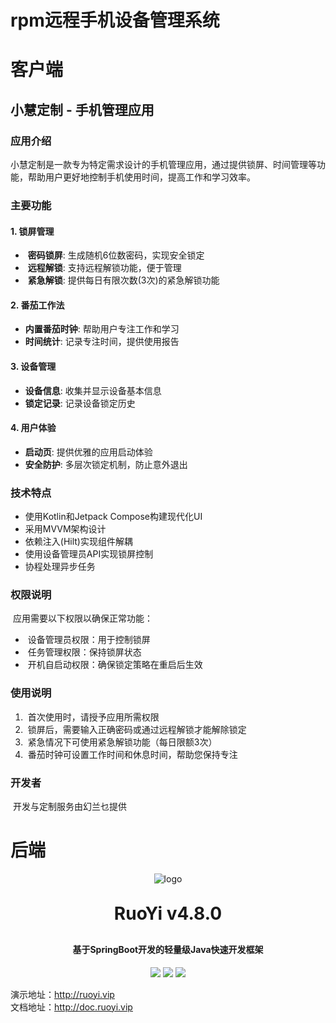 # rpm远程手机设备管理系统



# 客户端

## 	小慧定制 - 手机管理应用

### 		应用介绍

​				小慧定制是一款专为特定需求设计的手机管理应用，通过提供锁屏、时间管理等功能，帮助用户更好地控制手机使用时间，提高工作和学习效率。

### 		主要功能

#### 	1. 锁屏管理

- ​		**密码锁屏**: 生成随机6位数密码，实现安全锁定
- ​		**远程解锁**: 支持远程解锁功能，便于管理
- ​		**紧急解锁**: 提供每日有限次数(3次)的紧急解锁功能

#### 	2. 番茄工作法

- **内置番茄时钟**: 帮助用户专注工作和学习
- **时间统计**: 记录专注时间，提供使用报告

#### 	3. 设备管理

- **设备信息**: 收集并显示设备基本信息
- **锁定记录**: 记录设备锁定历史

#### 	4. 用户体验

- **启动页**: 提供优雅的应用启动体验
- **安全防护**: 多层次锁定机制，防止意外退出

### 技术特点

- 使用Kotlin和Jetpack Compose构建现代化UI
- 采用MVVM架构设计
- 依赖注入(Hilt)实现组件解耦
- 使用设备管理员API实现锁屏控制
- 协程处理异步任务

### 权限说明

​	应用需要以下权限以确保正常功能：

- ​		设备管理员权限：用于控制锁屏
- ​		任务管理权限：保持锁屏状态
- ​		开机自启动权限：确保锁定策略在重启后生效

### 	使用说明

1. ​		首次使用时，请授予应用所需权限
2. ​		锁屏后，需要输入正确密码或通过远程解锁才能解除锁定
3. ​		紧急情况下可使用紧急解锁功能（每日限额3次）
4. ​		番茄时钟可设置工作时间和休息时间，帮助您保持专注

### 	开发者

​		开发与定制服务由幻兰乜提供



# 后端

<p align="center">
	<img alt="logo" src="https://oscimg.oschina.net/oscnet/up-dd77653d7c9f197dd9d93684f3c8dcfbab6.png">
</p>
<h1 align="center" style="margin: 30px 0 30px; font-weight: bold;">RuoYi v4.8.0</h1>
<h4 align="center">基于SpringBoot开发的轻量级Java快速开发框架</h4>
<p align="center">
	<a href="https://gitee.com/y_project/RuoYi/stargazers"><img src="https://gitee.com/y_project/RuoYi/badge/star.svg?theme=gvp"></a>
	<a href="https://gitee.com/y_project/RuoYi"><img src="https://img.shields.io/badge/RuoYi-v4.8.0-brightgreen.svg"></a>
	<a href="https://gitee.com/y_project/RuoYi/blob/master/LICENSE"><img src="https://img.shields.io/github/license/mashape/apistatus.svg"></a>
</p>

演示地址：http://ruoyi.vip  
文档地址：http://doc.ruoyi.vip
